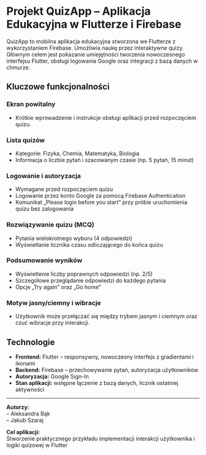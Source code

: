 # Projekt QuizApp – Aplikacja Edukacyjna w Flutterze i Firebase

QuizApp to mobilna aplikacja edukacyjna stworzona we Flutterze z wykorzystaniem Firebase. Umożliwia naukę przez interaktywne quizy. Głównym celem jest pokazanie umiejętności tworzenia nowoczesnego interfejsu Flutter, obsługi logowania Google oraz integracji z bazą danych w chmurze.

## Kluczowe funkcjonalności

### Ekran powitalny
- Krótkie wprowadzenie i instrukcje obsługi aplikacji przed rozpoczęciem quizu.

### Lista quizów
- Kategorie: Fizyka, Chemia, Matematyka, Biologia
- Informacja o liczbie pytań i szacowanym czasie (np. 5 pytań, 15 minut)

### Logowanie i autoryzacja
- Wymagane przed rozpoczęciem quizu
- Logowanie przez konto Google za pomocą Firebase Authentication
- Komunikat „Please login before you start” przy próbie uruchomienia quizu bez zalogowania

### Rozwiązywanie quizu (MCQ)
- Pytania wielokrotnego wyboru (4 odpowiedzi)
- Wyświetlanie licznika czasu odliczającego do końca quizu

### Podsumowanie wyników
- Wyświetlenie liczby poprawnych odpowiedzi (np. 2/5)
- Szczegółowe przeglądanie odpowiedzi do każdego pytania
- Opcje „Try again” oraz „Go home”

### Motyw jasny/ciemny i wibracje
- Użytkownik może przełączać się między trybem jasnym i ciemnym oraz czuć wibracje przy interakcji.

## Technologie
- **Frontend:** Flutter – responsywny, nowoczesny interfejs z gradientami i ikonami
- **Backend:** Firebase – przechowywanie pytań, autoryzacja użytkowników
- **Autoryzacja:** Google Sign-In
- **Stan aplikacji:** wstępne łączenie z bazą danych, licznik ostatniej aktywności


---

**Autorzy:**  
– Aleksandra Bąk  
– Jakub Szaraj

**Cel aplikacji:**  
Stworzenie praktycznego przykładu implementacji interakcji użytkownika i logiki quizowej w Flutter
